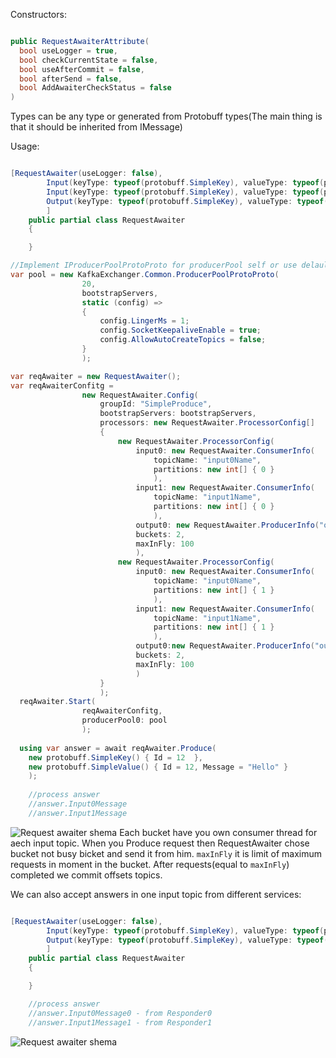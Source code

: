 Constructors:

```C#

public RequestAwaiterAttribute(
  bool useLogger = true,
  bool checkCurrentState = false,
  bool useAfterCommit = false,
  bool afterSend = false,
  bool AddAwaiterCheckStatus = false
)

```

Types can be any type or generated from Protobuff types(The main thing is that it should be inherited from IMessage<T>)

Usage:

```C#

[RequestAwaiter(useLogger: false),
        Input(keyType: typeof(protobuff.SimpleKey), valueType: typeof(protobuff.SimpleValue), new [] { "Responder0" }),//input0
        Input(keyType: typeof(protobuff.SimpleKey), valueType: typeof(protobuff.SimpleValue), new [] { "Responder1" }),//input1
        Output(keyType: typeof(protobuff.SimpleKey), valueType: typeof(protobuff.SimpleValue))//output0
        ]
    public partial class RequestAwaiter
    {

    }

//Implement IProducerPoolProtoProto for producerPool self or use delault generated pool ProducerPoolProtoProto
var pool = new KafkaExchanger.Common.ProducerPoolProtoProto(
                20,
                bootstrapServers,
                static (config) =>
                {
                    config.LingerMs = 1;
                    config.SocketKeepaliveEnable = true;
                    config.AllowAutoCreateTopics = false;
                }
                );

var reqAwaiter = new RequestAwaiter();
var reqAwaiterConfitg =
                new RequestAwaiter.Config(
                    groupId: "SimpleProduce",
                    bootstrapServers: bootstrapServers,
                    processors: new RequestAwaiter.ProcessorConfig[]
                    {
                        new RequestAwaiter.ProcessorConfig(
                            input0: new RequestAwaiter.ConsumerInfo(
                                topicName: "input0Name",
                                partitions: new int[] { 0 }
                                ),
                            input1: new RequestAwaiter.ConsumerInfo(
                                topicName: "input1Name",
                                partitions: new int[] { 0 }
                                ),
                            output0: new RequestAwaiter.ProducerInfo("outputName"),
                            buckets: 2,
                            maxInFly: 100
                            ),
                        new RequestAwaiter.ProcessorConfig(
                            input0: new RequestAwaiter.ConsumerInfo(
                                topicName: "input0Name",
                                partitions: new int[] { 1 }
                                ),
                            input1: new RequestAwaiter.ConsumerInfo(
                                topicName: "input1Name",
                                partitions: new int[] { 1 }
                                ),
                            output0:new RequestAwaiter.ProducerInfo("outputName"),
                            buckets: 2,
                            maxInFly: 100
                            )
                    }
                    );
  reqAwaiter.Start(
                reqAwaiterConfitg, 
                producerPool0: pool
                );
  
  using var answer = await reqAwaiter.Produce(
    new protobuff.SimpleKey() { Id = 12  },
    new protobuff.SimpleValue() { Id = 12, Message = "Hello" }
    );
    
    //process answer
    //answer.Input0Message
    //answer.Input1Message
```

![Request awaiter shema](https://github.com/SoftStoneDevelop/KafkaExchanger/blob/main/Documentation/request_awaiter.svg)
Each bucket have you own consumer thread for aech input topic. When you Produce request then RequestAwaiter chose bucket not busy bicket and send it from him.
`maxInFly` it is limit of maximum requests in moment in the bucket. After requests(equal to `maxInFly`) completed we commit offsets topics.

We can also accept answers in one input topic from different services:
```C#

[RequestAwaiter(useLogger: false),
        Input(keyType: typeof(protobuff.SimpleKey), valueType: typeof(protobuff.SimpleValue), new [] { "Responder0", "Responder1" }),
        Output(keyType: typeof(protobuff.SimpleKey), valueType: typeof(protobuff.SimpleValue))
        ]
    public partial class RequestAwaiter
    {

    }

    //process answer
    //answer.Input0Message0 - from Responder0
    //answer.Input1Message1 - from Responder1
```
![Request awaiter shema](https://github.com/SoftStoneDevelop/KafkaExchanger/blob/main/Documentation/request_awaiter_one.svg)
